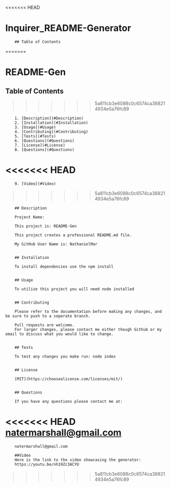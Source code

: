 <<<<<<< HEAD
 # Inquirer_README-Generator
        ## Table of Contents
=======
# README-Gen
## Table of Contents
>>>>>>> 5a811cb3e6088c0c6574ca388214934e5a76fc89
        
        1. [Description](#Description)
        2. [Installation](#Installation)
        3. [Usage](#Usage)
        4. [Contributing](#Contributing)
        5. [Tests](#Tests)
        6. [Questions](#Questions)
        7. [License](#License)
        8. [Questions](#Questions)
<<<<<<< HEAD
=======
        9. [Video](#Video)
>>>>>>> 5a811cb3e6088c0c6574ca388214934e5a76fc89
        
        
        
        ## Description  
        
        Project Name: 
        
        This project is: README-Gen
        
        This project creates a professional README.md file.
        
        My GitHub User Name is: NathanielMar
        
     
        ## Installation
        
        To install dependencies use the npm install
        
       
        ## Usage
        
        To utilize this project you will need node installed
        
       
        ## Contributing
        
        Please refer to the documentation before making any changes, and be sure to push to a seperate branch.
        
        Pull requests are welcome. 
        For larger changes, please contact me either though Github or my email to discuss what you would like to change.
        

        ## Tests

        To test any changes you make run: node index


        ## License
        
        [MIT](https://choosealicense.com/licenses/mit/)
        
      
        ## Questions

        If you have any questions please contact me at:
<<<<<<< HEAD
        natermarshall@gmail.com 
=======
        natermarshall@gmail.com 
        
        ##Video
        Here is the link to the video showcasing the generator:
        https://youtu.be/nh19Zc3ACYU
        
>>>>>>> 5a811cb3e6088c0c6574ca388214934e5a76fc89

